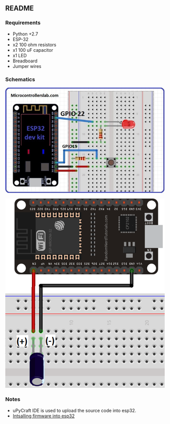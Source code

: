 


## README

### Requirements
* Python +2.7
* ESP-32
* x2 100 ohm resistors
* x1 100 uF capacitor
* x1 LED
* Breadboard
* Jumper wires


### Schematics


![main circuit](circuit/Push-button-interfacing-with-ESP32.jpg)

![capacitor connection](circuit/esp32-capacitor-flashing-mode-automatic.png )




### Notes

* uPyCraft IDE is used to upload the source code into esp32.
* [Intsalling firmware into esp32](https://randomnerdtutorials.com/flash-upload-micropython-firmware-esp32-esp8266/)





















